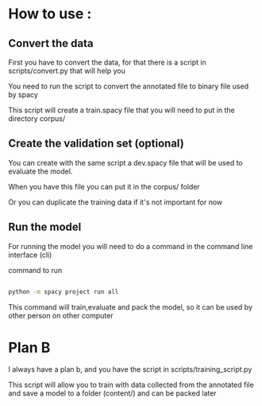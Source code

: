 # How to use :

## Convert the data

First you have to convert the data, for that there is a script in scripts/convert.py that will help you

You need to run the script to convert the annotated file to binary file used by spacy

This script will create a train.spacy file that you will need to put in the directory corpus/

## Create the validation set (optional)

You can create with the same script a dev.spacy file that will be used to evaluate the model.

When you have this file you can put it in the corpus/ folder

Or you can duplicate the training data if it's not important for now

## Run the model

For running the model you will need to do a command in the command line interface (cli)

command to run

```bash

python -m spacy project run all

```

This command will train,evaluate and pack the model, so it can be used by other person on other computer



# Plan B 

I always have a plan b, and you have the script in scripts/training_script.py

This script will allow you to train with data collected from the annotated file and save a model to a folder (content/) and can be packed later 